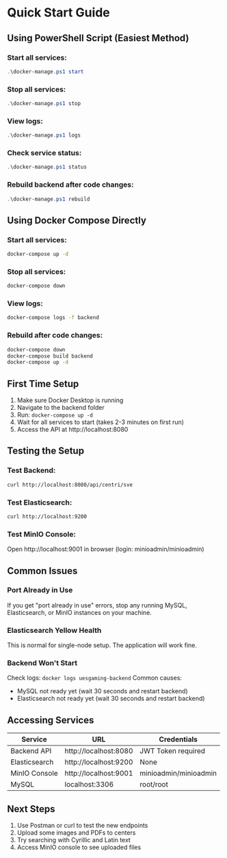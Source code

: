 # Quick Start Guide

## Using PowerShell Script (Easiest Method)

### Start all services:
```powershell
.\docker-manage.ps1 start
```

### Stop all services:
```powershell
.\docker-manage.ps1 stop
```

### View logs:
```powershell
.\docker-manage.ps1 logs
```

### Check service status:
```powershell
.\docker-manage.ps1 status
```

### Rebuild backend after code changes:
```powershell
.\docker-manage.ps1 rebuild
```

## Using Docker Compose Directly

### Start all services:
```bash
docker-compose up -d
```

### Stop all services:
```bash
docker-compose down
```

### View logs:
```bash
docker-compose logs -f backend
```

### Rebuild after code changes:
```bash
docker-compose down
docker-compose build backend
docker-compose up -d
```

## First Time Setup

1. Make sure Docker Desktop is running
2. Navigate to the backend folder
3. Run: `docker-compose up -d`
4. Wait for all services to start (takes 2-3 minutes on first run)
5. Access the API at http://localhost:8080

## Testing the Setup

### Test Backend:
```bash
curl http://localhost:8080/api/centri/sve
```

### Test Elasticsearch:
```bash
curl http://localhost:9200
```

### Test MinIO Console:
Open http://localhost:9001 in browser (login: minioadmin/minioadmin)

## Common Issues

### Port Already in Use
If you get "port already in use" errors, stop any running MySQL, Elasticsearch, or MinIO instances on your machine.

### Elasticsearch Yellow Health
This is normal for single-node setup. The application will work fine.

### Backend Won't Start
Check logs: `docker logs uesgaming-backend`
Common causes:
- MySQL not ready yet (wait 30 seconds and restart backend)
- Elasticsearch not ready yet (wait 30 seconds and restart backend)

## Accessing Services

| Service | URL | Credentials |
|---------|-----|-------------|
| Backend API | http://localhost:8080 | JWT Token required |
| Elasticsearch | http://localhost:9200 | None |
| MinIO Console | http://localhost:9001 | minioadmin/minioadmin |
| MySQL | localhost:3306 | root/root |

## Next Steps

1. Use Postman or curl to test the new endpoints
2. Upload some images and PDFs to centers
3. Try searching with Cyrillic and Latin text
4. Access MinIO console to see uploaded files

